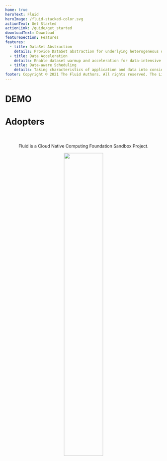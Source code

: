```yaml
---
home: true
heroText: Fluid
heroImage: /fluid-stacked-color.svg
actionText: Get Started
actionLink: /guide/get_started
downloadText: Download
featureSection: Features
features:
  - title: DataSet Abstraction
    details: Provide DataSet abstraction for underlying heterogeneous data sources with multidimensional management in cloud environment.
  - title: Data Acceleration 
    details: Enable dataset warmup and acceleration for data-intensive applications by using distributed cache in Kubernetes with observability, portability and scalability.
  - title: Data-aware Scheduling
    details: Taking characteristics of application and data into consideration for cloud application/dataset scheduling to improve the performance.
footer: Copyright © 2021 The Fluid Authors. All rights reserved. The Linux Foundation has registered trademarks and uses trademarks. For a list of trademarks of The Linux Foundation, please see our Trademark Usage page:https://www.linuxfoundation.org/trademark-usage
---
```

# DEMO 

<FluidDemo/>


# Adopters

<FluidUsedBy/>

<br>
<br>

<div align="center">
  Fluid is a Cloud Native Computing Foundation Sandbox Project.<p></p>
  <a href="https://www.cncf.io/">
    <img src="https://fluid-imgs.oss-cn-shanghai.aliyuncs.com/public/imgs/CNCF.png" width = "50%" height = "50%"  align=center>
  </a>
</div>


